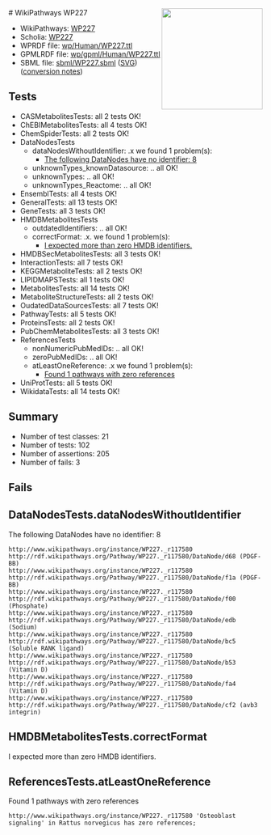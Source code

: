 <img style="float: right; width: 200px" src="../logo.png" />
# WikiPathways WP227

* WikiPathways: [WP227](https://identifiers.org/wikipathways:WP227)
* Scholia: [WP227](https://scholia.toolforge.org/wikipathways/WP227)
* WPRDF file: [wp/Human/WP227.ttl](../wp/Human/WP227.ttl)
* GPMLRDF file: [wp/gpml/Human/WP227.ttl](../wp/gpml/Human/WP227.ttl)
* SBML file: [sbml/WP227.sbml](../sbml/WP227.sbml) ([SVG](../sbml/WP227.svg)) ([conversion notes](../sbml/WP227.txt))

## Tests
* CASMetabolitesTests: all 2 tests OK!
* ChEBIMetabolitesTests: all 4 tests OK!
* ChemSpiderTests: all 2 tests OK!
* DataNodesTests
    * dataNodesWithoutIdentifier: .x we found 1 problem(s):
        * [The following DataNodes have no identifier: 8](#d2d32fa7)
    * unknownTypes_knownDatasource: .. all OK!
    * unknownTypes: .. all OK!
    * unknownTypes_Reactome: .. all OK!
* EnsemblTests: all 4 tests OK!
* GeneralTests: all 13 tests OK!
* GeneTests: all 3 tests OK!
* HMDBMetabolitesTests
    * outdatedIdentifiers: .. all OK!
    * correctFormat: .x. we found 1 problem(s):
        * [I expected more than zero HMDB identifiers.](#ad154c1e)
* HMDBSecMetabolitesTests: all 3 tests OK!
* InteractionTests: all 7 tests OK!
* KEGGMetaboliteTests: all 2 tests OK!
* LIPIDMAPSTests: all 1 tests OK!
* MetabolitesTests: all 14 tests OK!
* MetaboliteStructureTests: all 2 tests OK!
* OudatedDataSourcesTests: all 7 tests OK!
* PathwayTests: all 5 tests OK!
* ProteinsTests: all 2 tests OK!
* PubChemMetabolitesTests: all 3 tests OK!
* ReferencesTests
    * nonNumericPubMedIDs: .. all OK!
    * zeroPubMedIDs: .. all OK!
    * atLeastOneReference: .x we found 1 problem(s):
        * [Found 1 pathways with zero references](#35eb778e)
* UniProtTests: all 5 tests OK!
* WikidataTests: all 14 tests OK!


## Summary

* Number of test classes: 21
* Number of tests: 102
* Number of assertions: 205
* Number of fails: 3

## Fails

<a name="d2d32fa7" />

## DataNodesTests.dataNodesWithoutIdentifier

The following DataNodes have no identifier: 8
```
http://www.wikipathways.org/instance/WP227._r117580 http://rdf.wikipathways.org/Pathway/WP227._r117580/DataNode/d68 (PDGF-BB)
http://www.wikipathways.org/instance/WP227._r117580 http://rdf.wikipathways.org/Pathway/WP227._r117580/DataNode/f1a (PDGF-BB)
http://www.wikipathways.org/instance/WP227._r117580 http://rdf.wikipathways.org/Pathway/WP227._r117580/DataNode/f00 (Phosphate)
http://www.wikipathways.org/instance/WP227._r117580 http://rdf.wikipathways.org/Pathway/WP227._r117580/DataNode/edb (Sodium)
http://www.wikipathways.org/instance/WP227._r117580 http://rdf.wikipathways.org/Pathway/WP227._r117580/DataNode/bc5 (Soluble RANK ligand)
http://www.wikipathways.org/instance/WP227._r117580 http://rdf.wikipathways.org/Pathway/WP227._r117580/DataNode/b53 (Vitamin D)
http://www.wikipathways.org/instance/WP227._r117580 http://rdf.wikipathways.org/Pathway/WP227._r117580/DataNode/fa4 (Vitamin D)
http://www.wikipathways.org/instance/WP227._r117580 http://rdf.wikipathways.org/Pathway/WP227._r117580/DataNode/cf2 (avb3 integrin)
```

<a name="ad154c1e" />

## HMDBMetabolitesTests.correctFormat

I expected more than zero HMDB identifiers.
<a name="35eb778e" />

## ReferencesTests.atLeastOneReference

Found 1 pathways with zero references
```
http://www.wikipathways.org/instance/WP227._r117580 'Osteoblast signaling' in Rattus norvegicus has zero references; 
```

